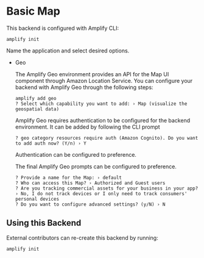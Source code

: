# Basic Map

This backend is configured with Amplify CLI:

```shell
amplify init
```

Name the application and select desired options.

- Geo

  The Amplify Geo environment provides an API for the Map UI component through Amazon Location Service. You can configure your backend with Amplify Geo through the following steps:

  ```shell
  amplify add geo
  ? Select which capability you want to add: › Map (visualize the geospatial data)
  ```

  Amplify Geo requires authentication to be configured for the backend environment. It can be added by following the CLI prompt

  ```shell
  ? geo category resources require auth (Amazon Cognito). Do you want to add auth now? (Y/n) › Y
  ```

  Authentication can be configured to preference.

  The final Amplify Geo prompts can be configured to preference.

  ```shell
  ? Provide a name for the Map: › default
  ? Who can access this Map? › Authorized and Guest users
  ? Are you tracking commercial assets for your business in your app? › No, I do not track devices or I only need to track consumers' personal devices
  ? Do you want to configure advanced settings? (y/N) › N
  ```

## Using this Backend

External contributors can re-create this backend by running:

```shell
amplify init
```
